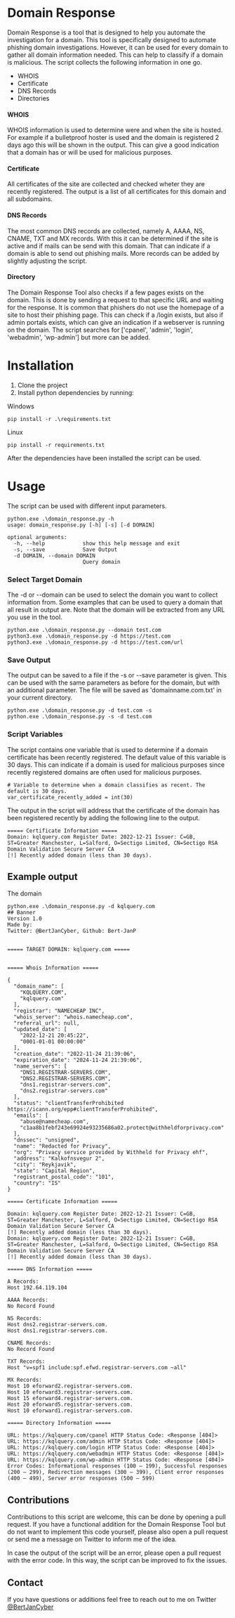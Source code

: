 # Domain Response

Domain Response is a tool that is designed to help you automate the investigation for a domain. This tool is specifically designed to automate phishing domain investigations. However, it can be used for every domain to gather all domain information needed. This can help to classify if a domain is malicious. The script collects the following information in one go.
- WHOIS
- Certificate
- DNS Records
- Directories

#### WHOIS

WHOIS information is used to determine were and when the site is hosted. For example if a bulletproof hoster is used and the domain is registered 2 days ago this will be shown in the output. This can give a good indication that a domain has or will be used for malicious purposes. 

#### Certificate

All certificates of the site are collected and checked wheter they are recently registered. The output is a list of all certificates for this domain and all subdomains. 

#### DNS Records

The most common DNS records are collected, namely A, AAAA, NS, CNAME, TXT and MX records. With this it can be determined if the site is active and if mails can be send with this domain. That can indicate if a domain is able to send out phishing mails. More records can be added by slightly adjusting the script. 

#### Directory

The Domain Response Tool also checks if a few pages exists on the domain. This is done by sending a request to that specific URL and waiting for the response. It is common that phishers do not use the homepage of a site to host their phishing page. This can check if a /login exists, but also if admin portals exists, which can give an indication if a webserver is running on the domain. The script searches for ['cpanel', 'admin', 'login', 'webadmin', 'wp-admin'] but more can be added. 

# Installation

1. Clone the project
2. Install python dependencies by running:

Windows
```
pip install -r .\requirements.txt
```
Linux
```
pip install -r requirements.txt
```

After the dependencies have been installed the script can be used.

# Usage

The script can be used with different input parameters. 

```
python.exe .\domain_response.py -h
usage: domain_response.py [-h] [-s] [-d DOMAIN]

optional arguments:
  -h, --help            show this help message and exit
  -s, --save            Save Output
  -d DOMAIN, --domain DOMAIN
                        Query domain
```

### Select Target Domain

The -d or --domain can be used to select the domain you want to collect information from. Some examples that can be used to query a domain that all result in output are. Note that the domain will be extracted from any URL you use in the tool. 

```
python.exe .\domain_response.py --domain test.com  
python3.exe .\domain_response.py -d https://test.com
python3.exe .\domain_response.py -d https://test.com/url
```

### Save Output
The output can be saved to a file if the -s or --save parameter is given. This can be used with the same parameters as before for the domain, but with an additional parameter. The file will be saved as 'domainname.com.txt' in your current directory. 
```
python.exe .\domain_response.py -d test.com -s
python.exe .\domain_response.py -s -d test.com
```

### Script Variables
The script contains one variable that is used to determine if a domain certificate has been recently registered. The default value of this variable is 30 days. This can indicate if a domain is used for malicious purposes since recently registered domains are often used for malicious purposes.

```
# Variable to determine when a domain classifies as recent. The default is 30 days.
var_certificate_recently_added = int(30)
```

The output in the script will address that the certificate of the domain has been registered recently by adding the following line to the output. 
```
===== Certificate Information =====
Domain: kqlquery.com Register Date: 2022-12-21 Issuer: C=GB, ST=Greater Manchester, L=Salford, O=Sectigo Limited, CN=Sectigo RSA Domain Validation Secure Server CA
[!] Recently added domain (less than 30 days).
```

## Example output
The domain 

```
python.exe .\domain_response.py -d kqlquery.com
## Banner
Version 1.0
Made by:
Twitter: @BertJanCyber, Github: Bert-JanP


===== TARGET DOMAIN: kqlquery.com =====


===== Whois Information =====

{
  "domain_name": [
    "KQLQUERY.COM",
    "kqlquery.com"
  ],
  "registrar": "NAMECHEAP INC",
  "whois_server": "whois.namecheap.com",
  "referral_url": null,
  "updated_date": [
    "2022-12-21 20:45:22",
    "0001-01-01 00:00:00"
  ],
  "creation_date": "2022-11-24 21:39:06",
  "expiration_date": "2024-11-24 21:39:06",
  "name_servers": [
    "DNS1.REGISTRAR-SERVERS.COM",
    "DNS2.REGISTRAR-SERVERS.COM",
    "dns1.registrar-servers.com",
    "dns2.registrar-servers.com"
  ],
  "status": "clientTransferProhibited https://icann.org/epp#clientTransferProhibited",
  "emails": [
    "abuse@namecheap.com",
    "c1aa8b1febf243e69924e93235686a02.protect@withheldforprivacy.com"
  ],
  "dnssec": "unsigned",
  "name": "Redacted for Privacy",
  "org": "Privacy service provided by Withheld for Privacy ehf",
  "address": "Kalkofnsvegur 2",
  "city": "Reykjavik",
  "state": "Capital Region",
  "registrant_postal_code": "101",
  "country": "IS"
}

===== Certificate Information =====

Domain: kqlquery.com Register Date: 2022-12-21 Issuer: C=GB, ST=Greater Manchester, L=Salford, O=Sectigo Limited, CN=Sectigo RSA Domain Validation Secure Server CA
[!] Recently added domain (less than 30 days).
Domain: kqlquery.com Register Date: 2022-12-21 Issuer: C=GB, ST=Greater Manchester, L=Salford, O=Sectigo Limited, CN=Sectigo RSA Domain Validation Secure Server CA
[!] Recently added domain (less than 30 days).

===== DNS Information =====

A Records:
Host 192.64.119.104

AAAA Records:
No Record Found

NS Records:
Host dns2.registrar-servers.com.
Host dns1.registrar-servers.com.

CNAME Records:
No Record Found

TXT Records:
Host "v=spf1 include:spf.efwd.registrar-servers.com ~all"

MX Records:
Host 10 eforward2.registrar-servers.com.
Host 10 eforward3.registrar-servers.com.
Host 15 eforward4.registrar-servers.com.
Host 20 eforward5.registrar-servers.com.
Host 10 eforward1.registrar-servers.com.

===== Directory Information =====

URL: https://kqlquery.com/cpanel HTTP Status Code: <Response [404]>
URL: https://kqlquery.com/admin HTTP Status Code: <Response [404]>
URL: https://kqlquery.com/login HTTP Status Code: <Response [404]>
URL: https://kqlquery.com/webadmin HTTP Status Code: <Response [404]>
URL: https://kqlquery.com/wp-admin HTTP Status Code: <Response [404]>
Error Codes: Informational responses (100 – 199), Successful responses (200 – 299), Redirection messages (300 – 399), Client error responses (400 – 499), Server error responses (500 – 599)
```

## Contributions
Contributions to this script are welcome, this can be done by opening a pull request. If you have a functional addition for the Domain Response Tool but do not want to implement this code yourself, please also open a pull request or send me a message on Twitter to inform me of the idea. 

In case the output of the script will be an error, please open a pull request with the error code. In this way, the script can be improved to fix the issues. 

## Contact

If you have questions or additions feel free to reach out to me on Twitter [@BertJanCyber](https://twitter.com/BertJanCyber)
